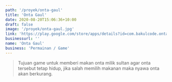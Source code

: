 ```yaml
---
path: '/proyek/onta-gaul'
title: 'Onta Gaul'
date: 2020-08-20T15:06:36+10:00
draft: false
image: '/proyek/onta-gaul.jpg'
link: 'https://play.google.com/store/apps/details?id=com.bakulcode.ontagaul'
businessurl: ''
name: 'Onta Gaul'
business: 'Permainan / Game'
---
```


> Tujuan game untuk memberi makan onta milik sultan agar onta tersebut tetap hidup, jika salah memilih makanan maka nyawa onta akan berkurang.
